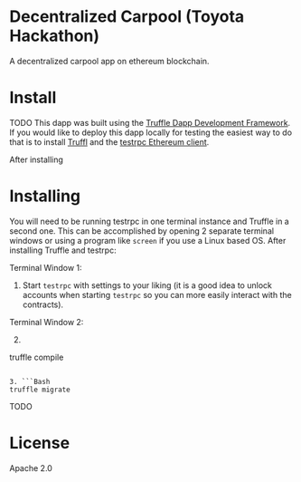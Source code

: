 # Decentralized Carpool (Toyota Hackathon)

A decentralized carpool app on ethereum blockchain.

# Install

TODO
This dapp was built using the [Truffle Dapp Development Framework](http://truffleframework.com/). If you would like to deploy this dapp locally for testing the easiest way to do that is to install [Truffl](http://truffleframework.com/) and the [testrpc Ethereum client](https://github.com/ethereumjs/testrpc).

After installing

# Installing
You will need to be running testrpc in one terminal instance and Truffle in a second one. This can be accomplished by opening 2 separate terminal windows or using a program like `screen` if you use a Linux based OS. After installing Truffle and testrpc:


Terminal Window 1:

1. Start `testrpc` with settings to your liking (it is a good idea to unlock accounts when starting `testrpc` so you can more easily interact with the contracts).

Terminal Window 2:

2. ```Bash
truffle compile
```

3. ```Bash
truffle migrate
```

TODO

# License
Apache 2.0